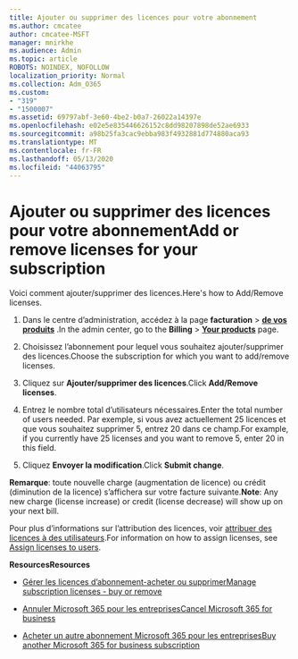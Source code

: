 ```yaml
---
title: Ajouter ou supprimer des licences pour votre abonnement
ms.author: cmcatee
author: cmcatee-MSFT
manager: mnirkhe
ms.audience: Admin
ms.topic: article
ROBOTS: NOINDEX, NOFOLLOW
localization_priority: Normal
ms.collection: Adm_O365
ms.custom:
- "319"
- "1500007"
ms.assetid: 69797abf-3e60-4be2-b0a7-26022a14397e
ms.openlocfilehash: e02e5e835446626152c8dd98207898de52ae6933
ms.sourcegitcommit: a98b25fa3cac9ebba983f4932881d774880aca93
ms.translationtype: MT
ms.contentlocale: fr-FR
ms.lasthandoff: 05/13/2020
ms.locfileid: "44063795"
---
```

# <a name="add-or-remove-licenses-for-your-subscription"></a><span data-ttu-id="737a5-102">Ajouter ou supprimer des licences pour votre abonnement</span><span class="sxs-lookup"><span data-stu-id="737a5-102">Add or remove licenses for your subscription</span></span>

<span data-ttu-id="737a5-103">Voici comment ajouter/supprimer des licences.</span><span class="sxs-lookup"><span data-stu-id="737a5-103">Here's how to Add/Remove licenses.</span></span>
  
1. <span data-ttu-id="737a5-104">Dans le centre d’administration, accédez à la page **facturation** \> **[de vos produits](https://go.microsoft.com/fwlink/p/?linkid=842054)** .</span><span class="sxs-lookup"><span data-stu-id="737a5-104">In the admin center, go to the **Billing** \> **[Your products](https://go.microsoft.com/fwlink/p/?linkid=842054)** page.</span></span>

2. <span data-ttu-id="737a5-105">Choisissez l’abonnement pour lequel vous souhaitez ajouter/supprimer des licences.</span><span class="sxs-lookup"><span data-stu-id="737a5-105">Choose the subscription for which you want to add/remove licenses.</span></span>

3. <span data-ttu-id="737a5-106">Cliquez sur **Ajouter/supprimer des licences**.</span><span class="sxs-lookup"><span data-stu-id="737a5-106">Click **Add/Remove licenses**.</span></span>

4. <span data-ttu-id="737a5-107">Entrez le nombre total d’utilisateurs nécessaires.</span><span class="sxs-lookup"><span data-stu-id="737a5-107">Enter the total number of users needed.</span></span> <span data-ttu-id="737a5-108">Par exemple, si vous avez actuellement 25 licences et que vous souhaitez supprimer 5, entrez 20 dans ce champ.</span><span class="sxs-lookup"><span data-stu-id="737a5-108">For example, if you currently have 25 licenses and you want to remove 5, enter 20 in this field.</span></span>

5. <span data-ttu-id="737a5-109">Cliquez **Envoyer la modification**.</span><span class="sxs-lookup"><span data-stu-id="737a5-109">Click **Submit change**.</span></span>

<span data-ttu-id="737a5-110">**Remarque**: toute nouvelle charge (augmentation de licence) ou crédit (diminution de la licence) s’affichera sur votre facture suivante.</span><span class="sxs-lookup"><span data-stu-id="737a5-110">**Note**: Any new charge (license increase) or credit (license decrease) will show up on your next bill.</span></span>

<span data-ttu-id="737a5-111">Pour plus d’informations sur l’attribution des licences, voir [attribuer des licences à des utilisateurs](https://docs.microsoft.com/microsoft-365/admin/manage/assign-licenses-to-users).</span><span class="sxs-lookup"><span data-stu-id="737a5-111">For information on how to assign licenses, see [Assign licenses to users](https://docs.microsoft.com/microsoft-365/admin/manage/assign-licenses-to-users).</span></span>

<span data-ttu-id="737a5-112">**Resources**</span><span class="sxs-lookup"><span data-stu-id="737a5-112">**Resources**</span></span>
  
- [<span data-ttu-id="737a5-113">Gérer les licences d’abonnement-acheter ou supprimer</span><span class="sxs-lookup"><span data-stu-id="737a5-113">Manage subscription licenses - buy or remove</span></span>](https://docs.microsoft.com/microsoft-365/commerce/licenses/buy-licenses)

- [<span data-ttu-id="737a5-114">Annuler Microsoft 365 pour les entreprises</span><span class="sxs-lookup"><span data-stu-id="737a5-114">Cancel Microsoft 365 for business</span></span>](https://support.office.com/article/Cancel-Office-365-for-business-b1bc0bef-4608-4601-813a-cdd9f746709a)

- [<span data-ttu-id="737a5-115">Acheter un autre abonnement Microsoft 365 pour les entreprises</span><span class="sxs-lookup"><span data-stu-id="737a5-115">Buy another Microsoft 365 for business subscription</span></span>](https://support.office.com/article/Buy-another-Office-365-for-business-subscription-fab3b86c-3359-4042-8692-5d4dc7550b7c)
